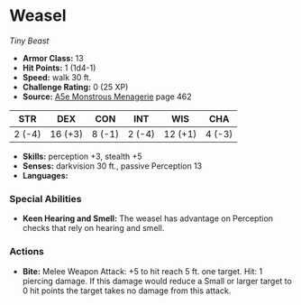 # Weasel

*Tiny* *Beast*

- **Armor Class:** 13
- **Hit Points:** 1 (1d4-1)
- **Speed:** walk 30 ft.
- **Challenge Rating:** 0 (25 XP)
- **Source:** [A5e Monstrous Menagerie](https://enpublishingrpg.com/products/level-up-monstrous-menagerie-a5e) page 462

| STR | DEX | CON | INT | WIS | CHA |
| --- | --- | --- | --- | --- | --- |
| 2 (-4) | 16 (+3) | 8 (-1) | 2 (-4) | 12 (+1) | 4 (-3) |

- **Skills:** perception +3, stealth +5
- **Senses:** darkvision 30 ft., passive Perception 13
- **Languages:** 
### Special Abilities
- **Keen Hearing and Smell:** The weasel has advantage on Perception checks that rely on hearing and smell.
### Actions
- **Bite:** Melee Weapon Attack: +5 to hit  reach 5 ft.  one target. Hit: 1 piercing damage. If this damage would reduce a Small or larger target to 0 hit points  the target takes no damage from this attack.


